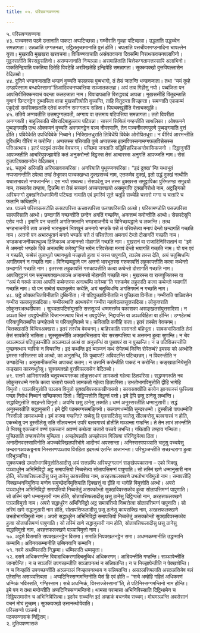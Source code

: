 ```yaml
---
title: ०५. परिसवग्गवण्णना

---
```

५. परिसवग्गवण्णना  
४३. पञ्चमस्स पठमे उत्तानाति पाकटा अप्पटिच्छन्ना। गम्भीराति गुळ्हा पटिच्छन्ना। उद्धताति उद्धच्चेन समन्नागता। उन्नळाति उग्गतनळा, उट्ठिततुच्छमानाति वुत्तं होति। चपलाति पत्तचीवरमण्डनादिना चापल्लेन युत्ता। मुखराति मुखखरा खरवचना। विकिण्णवाचाति असंयतवचना दिवसम्पि निरत्थकवचनपलापिनो। मुट्ठस्सतीति विस्सट्ठसतिनो। असम्पजानाति निप्पञ्ञा। असमाहिताति चित्तेकग्गतामत्तस्सापि अलाभिनो। पाकतिन्द्रियाति पकतिया ठितेहि विवटेहि अरक्खितेहि इन्द्रियेहि समन्नागता। सुक्कपक्खो वुत्तविपल्लासेन वेदितब्बो।  
४४. दुतिये भण्डनजाताति भण्डनं वुच्चति कलहस्स पुब्बभागो, तं तेसं जातन्ति भण्डनजाता। तथा ‘‘मयं तुम्हे दण्डापेस्साम बन्धापेस्सामा’’तिआदिवचनप्पवत्तिया सञ्जातकलहा। अयं ताव गिहीसु नयो। पब्बजिता पन आपत्तिवीतिक्कमवाचं वदन्ता कलहजाता नाम। विवादापन्नाति विरुद्धवादं आपन्ना। मुखसत्तीहि वितुदन्ताति गुणानं छिन्दनट्ठेन दुब्भासिता वाचा मुखसत्तियोति वुच्चन्ति, ताहि वितुदन्ता विज्झन्ता। समग्गाति एककम्मं एकुद्देसो समसिक्खताति एतेसं करणेन समग्गताय सहिता। पियचक्खूहीति मेत्ताचक्खूहि।  
४५. ततिये अग्गवतीति उत्तमपुग्गलवती, अग्गाय वा उत्तमाय पटिपत्तिया समन्नागता। ततो विपरीता अनग्गवती। बाहुलिकाति चीवरादिबाहुल्लाय पटिपन्ना। सासनं सिथिलं गण्हन्तीति साथलिका। ओक्कमने पुब्बङ्गमाति एत्थ ओक्कमनं वुच्चति अवगमनट्ठेन पञ्च नीवरणानि, तेन पञ्चनीवरणपूरणे पुब्बङ्गमाति वुत्तं होति। पविवेकेति उपधिविवेके निब्बाने। निक्खित्तधुराति तिविधेपि विवेके ओरोपितधुरा। न वीरियं आरभन्तीति दुविधम्पि वीरियं न करोन्ति। अप्पत्तस्स पत्तियाति पुब्बे अप्पत्तस्स झानविपस्सनामग्गफलविसेसस्स पत्तिअत्थाय। इतरं पदद्वयं तस्सेव वेवचनम्। पच्छिमा जनताति सद्धिविहारिकअन्तेवासिकजनो । दिट्ठानुगतिं आपज्जतीति आचरियुपज्झायेहि कतं अनुकरोन्तो दिट्ठस्स तेसं आचारस्स अनुगतिं आपज्जति नाम। सेसं वुत्तपटिपक्खनयेन वेदितब्बम्।  
४६. चतुत्थे अरियाति अरियसावकपरिसा। अनरियाति पुथुज्जनपरिसा। ‘‘इदं दुक्ख’’न्ति यथाभूतं नप्पजानन्तीति ठपेत्वा तण्हं तेभूमका पञ्चक्खन्धा दुक्खसच्चं नाम, एत्तकमेव दुक्खं, इतो उद्धं दुक्खं नत्थीति यथासभावतो नप्पजानन्ति। एस नयो सब्बत्थ। सेसपदेसु पन तस्स दुक्खस्स समुट्ठापिका पुरिमतण्हा समुदयो नाम, तस्सायेव तण्हाय, द्विन्नम्पि वा तेसं सच्चानं अच्चन्तक्खयो असमुप्पत्ति दुक्खनिरोधो नाम, अट्ठङ्गिको अरियमग्गो दुक्खनिरोधगामिनी पटिपदा नामाति एवं इमस्मिं सुत्ते चतूहि सच्चेहि चत्तारो मग्गा च चत्तारि च फलानि कथितानि।  
४७. पञ्चमे परिसाकसटोति कसटपरिसा कचवरपरिसा पलापपरिसाति अत्थो। परिसामण्डोति पसन्नपरिसा सारपरिसाति अत्थो। छन्दागतिं गच्छन्तीति छन्देन अगतिं गच्छन्ति, अकत्तब्बं करोन्तीति अत्थो। सेसपदेसुपि एसेव नयो। इमानि पन चत्तारि अगतिगमनानि भण्डभाजनीये च विनिच्छयट्ठाने च लब्भन्ति। तत्थ भण्डभाजनीये ताव अत्तनो भारभूतानं भिक्खूनं अमनापे भण्डके पत्ते तं परिवत्तेत्वा मनापं देन्तो छन्दागतिं गच्छति नाम। अत्तनो पन अभारभूतानं मनापे भण्डके पत्ते तं परिवत्तेत्वा अमनापं देन्तो दोसागतिं गच्छति नाम। भण्डकभाजनीयवत्थुञ्च ठितिकञ्च अजानन्तो मोहागतिं गच्छति नाम। मुखरानं वा राजादिनिस्सितानं वा ‘‘इमे मे अमनापे भण्डके दिन्ने अनत्थम्पि करेय्यु’’न्ति भयेन परिवत्तेत्वा मनापं देन्तो भयागतिं गच्छति नाम। यो पन एवं न गच्छति, सब्बेसं तुलाभूतो पमाणभूतो मज्झत्तो हुत्वा यं यस्स पापुणाति, तञ्ञेव तस्स देति, अयं चतुब्बिधम्पि अगतिगमनं न गच्छति नाम। विनिच्छयट्ठाने पन अत्तनो भारभूतस्स गरुकापत्तिं लहुकापत्तीति कत्वा कथेन्तो छन्दागतिं गच्छति नाम। इतरस्स लहुकापत्तिं गरुकापत्तीति कत्वा कथेन्तो दोसागतिं गच्छति नाम। आपत्तिवुट्ठानं पन समुच्चयक्खन्धकञ्च अजानन्तो मोहागतिं गच्छति नाम। मुखरस्स वा राजपूजितस्स वा ‘‘अयं मे गरुकं कत्वा आपत्तिं कथेन्तस्स अनत्थम्पि करेय्या’’ति गरुकमेव लहुकाति कत्वा कथेन्तो भयागतिं गच्छति नाम। यो पन सब्बेसं यथाभूतमेव कथेति, अयं चतुब्बिधम्पि अगतिगमनं न गच्छति नाम।  
४८. छट्ठे ओक्काचितविनीताति दुब्बिनीता। नो पटिपुच्छाविनीताति न पुच्छित्वा विनीता। गम्भीराति पाळिवसेन गम्भीरा सल्लसुत्तसदिसा। गम्भीरत्थाति अत्थवसेन गम्भीरा महावेदल्लसुत्तसदिसा। लोकुत्तराति लोकुत्तरअत्थदीपका । सुञ्ञतापटिसंयुत्ताति सत्तसुञ्ञं धम्ममत्तमेव पकासका असङ्खतसंयुत्तसदिसा। न अञ्ञा चित्तं उपट्ठपेन्तीति विजाननत्थाय चित्तं न उपट्ठपेन्ति, निद्दायन्ति वा अञ्ञविहिता वा होन्ति। उग्गहेतब्बं परियापुणितब्बन्ति उग्गहेतब्बे च परियापुणितब्बे च। कविताति कवीहि कता। इतरं तस्सेव वेवचनम्। चित्तक्खराति विचित्रअक्खरा। इतरं तस्सेव वेवचनम्। बाहिरकाति सासनतो बहिभूता। सावकभासिताति तेसं तेसं सावकेहि भासिता। सुस्सूसन्तीति अक्खरचित्तताय चेव सरसम्पत्तिया च अत्तमना हुत्वा सुणन्ति। न चेव अञ्ञमञ्ञं पटिपुच्छन्तीति अञ्ञमञ्ञं अत्थं वा अनुसन्धिं वा पुब्बापरं वा न पुच्छन्ति। न च पटिविचरन्तीति पुच्छनत्थाय चारिकं न विचरन्ति। इदं कथन्ति इदं ब्यञ्जनं कथं रोपेतब्बं किन्ति रोपेतब्बं? इमस्स को अत्थोति इमस्स भासितस्स को अत्थो, का अनुसन्धि, किं पुब्बापरं? अविवटन्ति पटिच्छन्नम्। न विवरन्तीति न उग्घाटेन्ति। अनुत्तानीकतन्ति अपाकटं कतम्। न उत्तानिं करोन्तीति पाकटं न करोन्ति। कङ्खाठानियेसूति कङ्खाय कारणभूतेसु। सुक्कपक्खो वुत्तविपल्लासेन वेदितब्बो।  
४९. सत्तमे आमिसगरूति चतुपच्चयगरुका लोकुत्तरधम्मं लामकतो गहेत्वा ठितपरिसा। सद्धम्मगरूति नव लोकुत्तरधम्मे गरुके कत्वा चत्तारो पच्चये लामकतो गहेत्वा ठितपरिसा। उभतोभागविमुत्तोति द्वीहि भागेहि विमुत्तो। पञ्ञाविमुत्तोति पञ्ञाय विमुत्तो सुक्खविपस्सकखीणासवो। कायसक्खीति कायेन झानफस्सं फुसित्वा पच्छा निरोधं निब्बानं सच्छिकत्वा ठितो। दिट्ठिप्पत्तोति दिट्ठन्तं पत्तो। इमे द्वेपि छसु ठानेसु लब्भन्ति। सद्धाविमुत्तोति सद्दहन्तो विमुत्तो। अयम्पि छसु ठानेसु लब्भति। धम्मं अनुस्सरतीति धम्मानुसारी। सद्धं अनुस्सरतीति सद्धानुसारी। इमे द्वेपि पठममग्गसमङ्गिनो। कल्याणधम्मोति सुन्दरधम्मो। दुस्सीलो पापधम्मोति निस्सीलो लामकधम्मो। इमं कस्मा गण्हन्ति? सब्बेसु हि एकसदिसेसु जातेसु सीलवन्तेसु बलवगारवं न होति, एकच्चेसु पन दुस्सीलेसु सति सीलवन्तानं उपरि बलवगारवं होतीति मञ्ञन्ता गण्हन्ति। ते तेन लाभं लभन्तीति ते भिक्खू एकच्चानं वण्णं एकच्चानं अवण्णं कथेत्वा चत्तारो पच्चये लभन्ति। गथिताति तण्हाय गन्थिता। मुच्छिताति तण्हावसेनेव मुच्छिता। अज्झोपन्नाति अज्झोसाय गिलित्वा परिनिट्ठपेत्वा ठिता। अनादीनवदस्साविनोति अपच्चवेक्खितपरिभोगे आदीनवं अपस्सन्ता। अनिस्सरणपञ्ञाति चतूसु पच्चयेसु छन्दरागअपकड्ढनाय निस्सरणपञ्ञाय विरहिता इदमत्थं एतन्ति अजानन्ता। परिभुञ्जन्तीति सच्छन्दरागा हुत्वा परिभुञ्जन्ति।  
सुक्कपक्खे उभतोभागविमुत्तोतिआदीसु अयं सत्तन्नम्पि अरियपुग्गलानं सङ्खेपपकासना – एको भिक्खु पञ्ञाधुरेन अभिनिविट्ठो अट्ठ समापत्तियो निब्बत्तेत्वा सोतापत्तिमग्गं पापुणाति। सो तस्मिं खणे धम्मानुसारी नाम होति, सोतापत्तिफलादीसु छसु ठानेसु कायसक्खि नाम, अरहत्तफलक्खणे उभतोभागविमुत्तो नाम। समापत्तीहि विक्खम्भनविमुत्तिया मग्गेन समुच्छेदविमुत्तियाति द्विक्खत्तुं वा द्वीहि वा भागेहि विमुत्तोति अत्थो। अपरो पञ्ञाधुरेन अभिनिविट्ठो समापत्तियो निब्बत्तेतुं असक्कोन्तो सुक्खविपस्सकोव हुत्वा सोतापत्तिमग्गं पापुणाति। सो तस्मिं खणे धम्मानुसारी नाम होति, सोतापत्तिफलादीसु छसु ठानेसु दिट्ठिप्पत्तो नाम, अरहत्तफलक्खणे पञ्ञाविमुत्तो नाम। अपरो सद्धाधुरेन अभिनिविट्ठो अट्ठ समापत्तियो निब्बत्तेत्वा सोतापत्तिमग्गं पापुणाति। सो तस्मिं खणे सद्धानुसारी नाम होति, सोतापत्तिफलादीसु छसु ठानेसु कायसक्खि नाम, अरहत्तफलक्खणे उभतोभागविमुत्तो नाम। अपरो सद्धाधुरेन अभिनिविट्ठो समापत्तियो निब्बत्तेतुं असक्कोन्तो सुक्खविपस्सकोव हुत्वा सोतापत्तिमग्गं पापुणाति। सो तस्मिं खणे सद्धानुसारी नाम होति, सोतापत्तिफलादीसु छसु ठानेसु सद्धाविमुत्तो नाम, अरहत्तफलक्खणे पञ्ञाविमुत्तो नाम।  
५०. अट्ठमे विसमाति सपक्खलनट्ठेन विसमा। समाति निपक्खलनट्ठेन समा। अधम्मकम्मानीति उद्धम्मानि कम्मानि। अविनयकम्मानीति उब्बिनयानि कम्मानि।  
५१. नवमे अधम्मिकाति निद्धम्मा। धम्मिकाति धम्मयुत्ता।  
५२. दसमे अधिकरणन्ति विवादाधिकरणादिचतुब्बिधं अधिकरणम्। आदियन्तीति गण्हन्ति। सञ्ञापेन्तीति जानापेन्ति। न च सञ्ञत्तिं उपगच्छन्तीति सञ्ञापनत्थं न सन्निपतन्ति। न च निज्झापेन्तीति न पेक्खापेन्ति। न च निज्झत्तिं उपगच्छन्तीति अञ्ञमञ्ञं निज्झापनत्थाय न सन्निपतन्ति। असञ्ञत्तिबलाति असञ्ञत्तियेव बलं एतेसन्ति असञ्ञत्तिबला । अप्पटिनिस्सग्गमन्तिनोति येसं हि एवं होति – ‘‘सचे अम्हेहि गहितं अधिकरणं धम्मिकं भविस्सति, गण्हिस्साम। सचे अधम्मिकं, विस्सज्जेस्सामा’’ति, ते पटिनिस्सग्गमन्तिनो नाम होन्ति। इमे पन न तथा मन्तेन्तीति अप्पटिनिस्सग्गमन्तिनो। थामसा परामासा अभिनिविस्साति दिट्ठिथामेन च दिट्ठिपरामासेन च अभिनिविसित्वा। इदमेव सच्चन्ति इदं अम्हाकं वचनमेव सच्चम्। मोघमञ्ञन्ति अवसेसानं वचनं मोघं तुच्छम्। सुक्कपक्खो उत्तानत्थोयेवाति।  
परिसवग्गो पञ्चमो।  
पठमपण्णासकं निट्ठितम्।  
२. दुतियपण्णासकं  